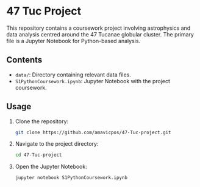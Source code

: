 # 47 Tuc Project
This repository contains a coursework project involving astrophysics and data analysis centred around the 47 Tucanae globular cluster. The primary file is a Jupyter Notebook for Python-based analysis.

## Contents
- `data/`: Directory containing relevant data files.
- `S1PythonCoursework.ipynb`: Jupyter Notebook with the project coursework.

## Usage
1. Clone the repository:
    ```bash
    git clone https://github.com/amavicpos/47-Tuc-project.git
    ```
2. Navigate to the project directory:
    ```bash
    cd 47-Tuc-project
    ```
3. Open the Jupyter Notebook:
    ```bash
    jupyter notebook S1PythonCoursework.ipynb
    ```
